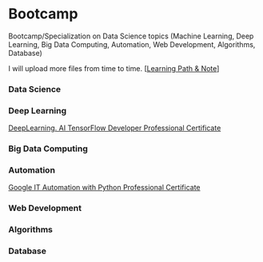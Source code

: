 # Bootcamp
Bootcamp/Specialization on Data Science topics (Machine Learning, Deep Learning, Big Data Computing, Automation, Web Development, Algorithms, Database)

I will upload more files from time to time. [[Learning Path & Note](https://github.com/puran-debugger/Learning)]

### Data Science

### Deep Learning
[DeepLearning. AI TensorFlow Developer Professional Certificate](https://github.com/puran-debugger/DeepLearning-AI-TensorFlow-Developer-Professional-Certificate-Program)

### Big Data Computing

### Automation
[Google IT Automation with Python Professional Certificate](https://github.com/puran-debugger/Google-IT-Automation-with-Python-Professional-Certificate)

### Web Development

### Algorithms

### Database
